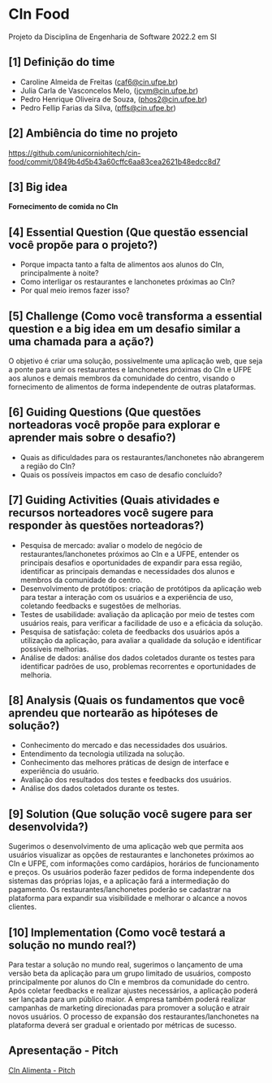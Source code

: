 # CIn Food 
Projeto da Disciplina de Engenharia de  Software 2022.2 em SI


## [1] Definição do time

- Caroline Almeida de Freitas (caf6@cin.ufpe.br)
- Julia Carla de Vasconcelos Melo, (jcvm@cin.ufpe.br)
- Pedro Henrique Oliveira de Souza, (phos2@cin.ufpe.br)
- Pedro Fellip Farias da Silva, (pffs@cin.ufpe.br) 

## [2] Ambiência do time no projeto

https://github.com/unicorniohitech/cin-food/commit/0849b4d5b43a60cffc6aa83cea2621b48edcc8d7 

## [3] Big idea 

**Fornecimento de comida no CIn**

## [4] Essential Question (Que questão essencial você propõe para o projeto?)

- Porque impacta tanto a falta de alimentos aos alunos do CIn, principalmente à noite?
- Como interligar os restaurantes e lanchonetes próximas ao CIn?
- Por qual meio iremos fazer isso?

## [5] Challenge (Como você transforma a essential question e a big idea em um desafio similar a uma chamada para a ação?)

O objetivo é criar uma solução, possivelmente uma aplicação web, que seja a ponte para unir os restaurantes e lanchonetes próximas do CIn e UFPE aos alunos e demais membros da comunidade do centro, visando o fornecimento de alimentos de forma independente de outras plataformas.

## [6] Guiding Questions (Que questões norteadoras você propõe para explorar e aprender mais sobre o desafio?)

- Quais as dificuldades para os restaurantes/lanchonetes não abrangerem a região do CIn?
- Quais os possíveis impactos em caso de desafio concluído?

## [7] Guiding Activities (Quais atividades e recursos norteadores você sugere para responder às questões norteadoras?)

- Pesquisa de mercado: avaliar o modelo de negócio de restaurantes/lanchonetes próximos ao CIn e a UFPE, entender os principais desafios e oportunidades de expandir para essa região, identificar as principais demandas e necessidades dos alunos e membros da comunidade do centro.
- Desenvolvimento de protótipos: criação de protótipos da aplicação web para testar a interação com os usuários e a experiência de uso, coletando feedbacks e sugestões de melhorias.
- Testes de usabilidade: avaliação da aplicação por meio de testes com usuários reais, para verificar a facilidade de uso e a eficácia da solução.
- Pesquisa de satisfação: coleta de feedbacks dos usuários após a utilização da aplicação, para avaliar a qualidade da solução e identificar possíveis melhorias.
- Análise de dados: análise dos dados coletados durante os testes para identificar padrões de uso, problemas recorrentes e oportunidades de melhoria.

## [8] Analysis (Quais os fundamentos que você aprendeu que nortearão as hipóteses de solução?)

- Conhecimento do mercado e das necessidades dos usuários.
- Entendimento da tecnologia utilizada na solução.
- Conhecimento das melhores práticas de design de interface e experiência do usuário.
- Avaliação dos resultados dos testes e feedbacks dos usuários.
- Análise dos dados coletados durante os testes.

## [9] Solution (Que solução você sugere para ser desenvolvida?)

Sugerimos o desenvolvimento de uma aplicação web que permita aos usuários visualizar as opções de restaurantes e lanchonetes próximos ao CIn e UFPE, com informações como cardápios, horários de funcionamento e preços. Os usuários poderão fazer pedidos de forma independente dos sistemas das próprias lojas, e a aplicação fará a intermediação do pagamento. Os restaurantes/lanchonetes poderão se cadastrar na plataforma para expandir sua visibilidade e melhorar o alcance a novos clientes.

## [10] Implementation (Como você testará a solução no mundo real?)
Para testar a solução no mundo real, sugerimos o lançamento de uma versão beta da aplicação para um grupo limitado de usuários, composto principalmente por alunos do CIn e membros da comunidade do centro. Após coletar feedbacks e realizar ajustes necessários, a aplicação poderá ser lançada para um público maior. A empresa também poderá realizar campanhas de marketing direcionadas para promover a solução e atrair novos usuários. O processo de expansão dos restaurantes/lanchonetes na plataforma deverá ser gradual e orientado por métricas de sucesso.

## Apresentação - Pitch

[CIn Alimenta - Pitch](https://docs.google.com/presentation/d/18ldFkZwM8Ybs-iTzvxpZFuO7zpptNnyA1RD09Ojtujc/edit)
